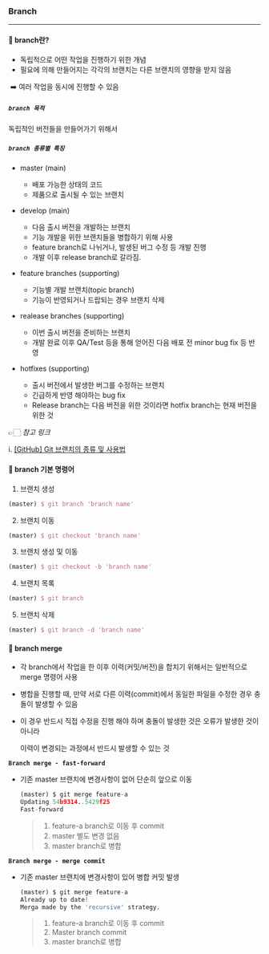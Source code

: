 ### Branch

-------------

#### 📝 branch란?

- 독립적으로 어떤 작업을 진행하기 위한 개념
- 필요에 의해 만들어지는 각각의 브랜치는 다른 브랜치의 영향을 받지 않음

​		➡️ 여러 작업을 동시에 진행할 수 있음



##### `branch 목적`

독립적인 버전들을 만들어가기 위해서



##### `branch 종류별 특징`

- master (main)
  - 배포 가능한 상태의 코드
  - 제품으로 출시될 수 있는 브랜치

- develop (main)
  - 다음 출시 버전을 개발하는 브랜치
  - 기능 개발을 위한 브랜치들을 병합하기 위해 사용
  - feature branch로 나뉘거나, 발생된 버그 수정 등 개발 진행
  - 개발 이후 release branch로 갈라짐.
- feature branches (supporting)
  - 기능별 개발 브랜치(topic branch)
  - 기능이 반영되거나 드랍되는 경우 브랜치 삭제
- realease branches (supporting)
  - 이번 출시 버전을 준비하는 브랜치
  - 개발 완료 이후 QA/Test 등을 통해 얻어진 다음 배포 전 minor bug fix 등 반영
- hotfixes (supporting)
  - 출시 버전에서 발생한 버그를 수정하는 브랜치
  - 긴급하게 반영 해야하는 bug fix
  - Release branch는 다음 버전을 위한 것이라면 hotfix branch는 현재 버전을 위한 것



👉🏻 *참고 링크*

 i. [[GitHub] Git 브랜치의 종류 및 사용법](https://gmlwjd9405.github.io/2018/05/11/types-of-git-branch.html)





#### 🔎 branch 기본 명령어

1. 브랜치 생성

```tex
(master) $ git branch 'branch name'
```

2. 브랜치 이동

```tex
(master) $ git checkout 'branch name'
```

3. 브랜치 생성 및 이동

```tex
(master) $ git checkout -b 'branch name'
```

4. 브랜치 목록

```tex
(master) $ git branch
```

5. 브랜치 삭제

```tex
(master) $ git branch -d 'branch name'
```



#### 🔎 branch merge

- 각 branch에서 작업을 한 이후 이력(커밋/버전)을 합치기 위해서는 일반적으로 merge 명령어 사용

- 병합을 진행할 때, 만약 서로 다른 이력(commit)에서 동일한 파일을 수정한 경우 충돌이 발생할 수 있음

- 이 경우 반드시 직접 수정을 진행 해야 하며 충돌이 발생한 것은 오류가 발생한 것이 아니라

  이력이 변경되는 과정에서 반드시 발생할 수 있는 것

**`Branch merge - fast-forward`**

- 기존 master 브랜치에 변경사항이 없어 단순히 앞으로 이동

  ```python
  (master) $ git merge feature-a
  Updating 54b9314..5429f25
  Fast-forward
  ```

  > 1. feature-a branch로 이동 후 commit
  > 2. master 별도 변경 없음
  > 3. master branch로 병합

**`Branch merge - merge commit`**

- 기존 master 브랜치에 변경사항이 있어 병합 커밋 발생

  ```python
  (master) $ git merge feature-a
  Already up to date!
  Merga made by the 'recursive' strategy.
  ```

  > 1. feature-a branch로 이동 후 commit
  > 2. Master branch commit
  > 3. master branch로 병합
